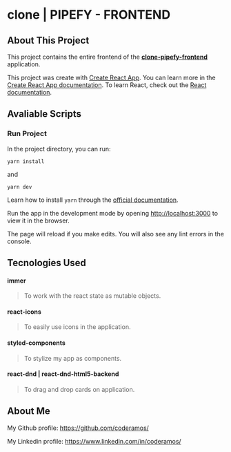 # clone | PIPEFY - FRONTEND

## About This Project

This project contains the entire frontend of the **[clone-pipefy-frontend](https://github.com/coderamos/clone-pipefy-frontend)** application.

This project was create with [Create React App](https://facebook.github.io/create-react-app/). You can learn more in the [Create React App documentation](https://facebook.github.io/create-react-app/docs/getting-started). To learn React, check out the [React documentation](https://reactjs.org/).

## Avaliable Scripts

### Run Project

In the project directory, you can run:

```
yarn install
```

and

```
yarn dev
```

Learn how to install `yarn` through the [official documentation](https://yarnpkg.com/pt-BR/docs/install).

Run the app in the development mode by opening [http://localhost:3000](http://localhost:3000) to view it in the browser.

The page will reload if you make edits. You will also see any lint errors in the console.

## Tecnologies Used

#### immer

> To work with the react state as mutable objects.

#### react-icons

> To easily use icons in the application.

#### styled-components

> To stylize my app as components.

#### react-dnd | react-dnd-html5-backend

> To drag and drop cards on application.

## About Me

My Github profile: https://github.com/coderamos/

My Linkedin profile: https://www.linkedin.com/in/coderamos/
